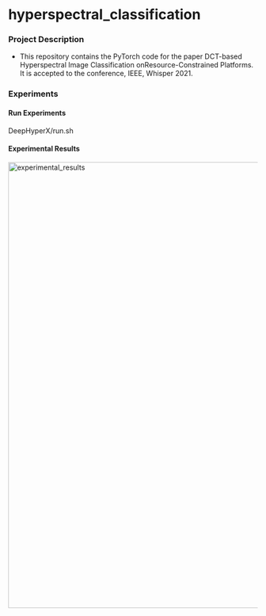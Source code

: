 # hyperspectral_classification

### Project Description
- This repository contains the PyTorch code for the paper DCT-based Hyperspectral Image Classification onResource-Constrained Platforms. It is accepted to the conference, IEEE, Whisper 2021.

### Experiments
#### Run Experiments
DeepHyperX/run.sh

#### Experimental Results
<img src= "https://user-images.githubusercontent.com/35347191/110701722-87ae0f00-81bf-11eb-8afe-73a4d01ed0e0.png" alt="experimental_results" width=900/>
